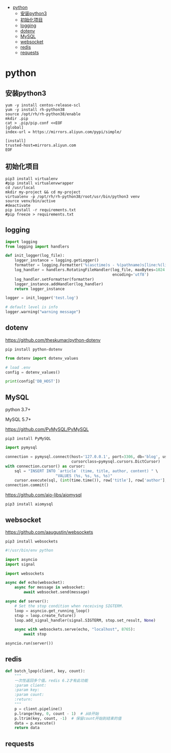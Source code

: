 <!--ts-->
* [python](#python)
   * [安装python3](#安装python3)
   * [初始化项目](#初始化项目)
   * [logging](#logging)
   * [dotenv](#dotenv)
   * [MySQL](#mysql)
   * [websocket](#websocket)
   * [redis](#redis)
   * [requests](#requests)
<!--te-->
# python

## 安装python3

```shell
yum -y install centos-release-scl
yum -y install rh-python38
source /opt/rh/rh-python38/enable
mkdir .pip
cat > .pip/pip.conf <<EOF
[global]
index-url = https://mirrors.aliyun.com/pypi/simple/

[install]
trusted-host=mirrors.aliyun.com
EOF
```

## 初始化项目

```shell
pip3 install virtualenv
#pip install virtualenvwrapper
cd /usr/local
mkdir my-project && cd my-project
virtualenv -p /opt/rh/rh-python38/root/usr/bin/python3 venv
source venv/bin/active
#deactivate
pip install -r requirements.txt
#pip freeze > requirements.txt
```
## logging

```python
import logging
from logging import handlers

def init_logger(log_file):
    logger_instance = logging.getLogger()
    formatter = logging.Formatter('%(asctime)s - %(pathname)s[line:%(lineno)d] - %(levelname)s: %(message)s')
    log_handler = handlers.RotatingFileHandler(log_file, maxBytes=1024 * 1024 * 50, backupCount=9,
                                               encoding='utf8')
    log_handler.setFormatter(formatter)
    logger_instance.addHandler(log_handler)
    return logger_instance

logger = init_logger('test.log')

# default level is info
logger.warning("warning message")
```

## dotenv

https://github.com/theskumar/python-dotenv

`pip install python-dotenv`

```python
from dotenv import dotenv_values

# load .env
config = dotenv_values()

print(config['DB_HOST'])
```

## MySQL

python 3.7+

MySQL 5.7+

https://github.com/PyMySQL/PyMySQL

`pip3 install PyMySQL`

```python
import pymysql

connection = pymysql.connect(host='127.0.0.1', port=3306, db='blog', user='root', password='root',
                             cursorclass=pymysql.cursors.DictCursor)
with connection.cursor() as cursor:
    sql = "INSERT INTO `article` (time, title, author, content) " \
                      "VALUES (%s, %s, %s, %s)"
    cursor.execute(sql, (int(time.time()), row['title'], row['author'], row['content']))
connection.commit()
```

https://github.com/aio-libs/aiomysql

`pip3 install aiomysql`

## websocket

https://github.com/aaugustin/websockets

`pip3 install websockets`

```python
#!/usr/bin/env python

import asyncio
import signal

import websockets

async def echo(websocket):
    async for message in websocket:
        await websocket.send(message)

async def server():
    # Set the stop condition when receiving SIGTERM.
    loop = asyncio.get_running_loop()
    stop = loop.create_future()
    loop.add_signal_handler(signal.SIGTERM, stop.set_result, None)

    async with websockets.serve(echo, "localhost", 8765):
        await stop

asyncio.run(server())
```

## redis

```python
def batch_lpop(client, key, count):
    """
    一次性返回多个值。redis 6.2才有此功能
    :param client:
    :param key:
    :param count:
    :return:
    """
    p = client.pipeline()
    p.lrange(key, 0, count - 1)  # 从0开始
    p.ltrim(key, count, -1)  # 保留count开始到结束的值
    data = p.execute()
    return data
```

## requests

